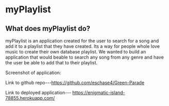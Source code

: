 # myPlaylist

## What does myPlaylist do?
myPlaylist is an application created for the user to search for a song and add it to a playlist that they have created. Its a way for people whole love music to create their own database playlist. We wanted to build an application that would beable to search any song from any genre and have the user be able to add that to their playlist. 

Screenshot of application:

Link to github repo---https://github.com/eschase4/Green-Parade

Link to deployed application--- https://enigmatic-island-78855.herokuapp.com/
